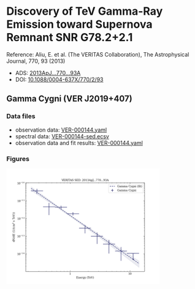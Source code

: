 # Discovery of TeV Gamma-Ray Emission toward Supernova Remnant SNR G78.2+2.1

Reference:
Aliu, E. et al. (The VERITAS Collaboration), The Astrophysical Journal, 770, 93 (2013)

- ADS: [2013ApJ...770...93A](http://adsabs.harvard.edu/abs/2013ApJ...770...93A)
- DOI: [10.1088/0004-637X/770/2/93](https://doi.org/10.1088/0004-637X/770/2/93)

## Gamma Cygni (VER J2019+407)
### Data files

- observation data: [VER-000144.yaml](VER-000144.yaml)
- spectral data: [VER-000144-sed.ecsv](VER-000144-sed.ecsv)
- observation data and fit results: [VER-000144.yaml](VER-000144.yaml)


### Figures

<img src="figures/2013ApJ...770...93A-VER-144-1-sed.png" alt="drawing" width="400"/>
